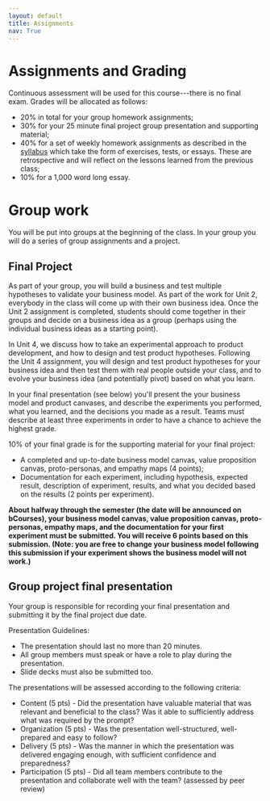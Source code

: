 ```yaml
---
layout: default
title: Assignments
nav: True
---
```


# Assignments and Grading

Continuous assessment will be used for this course---there is no final exam. Grades will be allocated as follows:

* 20% in total for your group homework assignments;
* 30% for your 25 minute final project group presentation and supporting material;
* 40% for a set of weekly homework assignments as described in the [syllabus](/syllabus.html) which take the form of exercises, tests, or essays. These are retrospective and will reflect on the lessons learned from the previous class;
* 10% for a 1,000 word long essay.

# Group work

You will be put into groups at the beginning of the class. In your group you will do a series of group assignments and a project.

## Final Project

As part of your group, you will build a business and test multiple hypotheses to validate your business model. As part of the work for Unit 2, everybody in the class will come up with their own business idea. Once the Unit 2 assignment is completed, students should come together in their groups and decide on a business idea as a group (perhaps using the individual business ideas as a starting point).

In Unit 4, we discuss how to take an experimental approach to product development, and how to design and test product hypotheses. Following the Unit 4 assignment, you will design and test product hypotheses for your business idea and then test them with real people outside your class, and to evolve your business idea (and potentially pivot) based on what you learn.

In your final presentation (see below) you'll present the your business model and product canvases, and describe the experiments you performed, what you learned, and the decisions you made as a result. Teams must describe at least three experiments in order to have a chance to achieve the highest grade.

10% of your final grade is for the supporting material for your final project:

* A completed and up-to-date business model canvas, value proposition canvas, proto-personas, and empathy maps (4 points);
* Documentation for each experiment, including hypothesis, expected result, description of experiment, results, and what you decided based on the results (2 points per experiment).

**About halfway through the semester (the date will be announced on bCourses), your business model canvas, value proposition canvas, proto-personas, empathy maps, and the documentation for your first experiment must be submitted. You will receive 6 points based on this submission. (Note: you are free to change your business model following this submission if your experiment shows the business model will not work.)**

## Group project final presentation

Your group is responsible for recording your final presentation and submitting it by the final project due date.

Presentation Guidelines:

* The presentation should last no more than 20 minutes.
* All group members must speak or have a role to play during the presentation.
* Slide decks must also be submitted too.

The presentations will be assessed according to the following criteria:

* Content (5 pts) - Did the presentation have valuable material that
  was relevant and beneficial to the class? Was it able to
  sufficiently address what was required by the prompt?
* Organization (5 pts) - Was the presentation well-structured,
  well-prepared and easy to follow?
* Delivery (5 pts) - Was the manner in which the presentation was
  delivered engaging enough, with sufficient confidence and
  preparedness?
* Participation (5 pts) - Did all team members contribute to the
  presentation and collaborate well with the team? (assessed by peer review)
